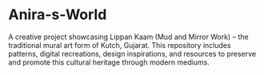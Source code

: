 # Anira-s-World
A creative project showcasing Lippan Kaam (Mud and Mirror Work) – the traditional mural art form of Kutch, Gujarat. This repository includes patterns, digital recreations, design inspirations, and resources to preserve and promote this cultural heritage through modern mediums.
